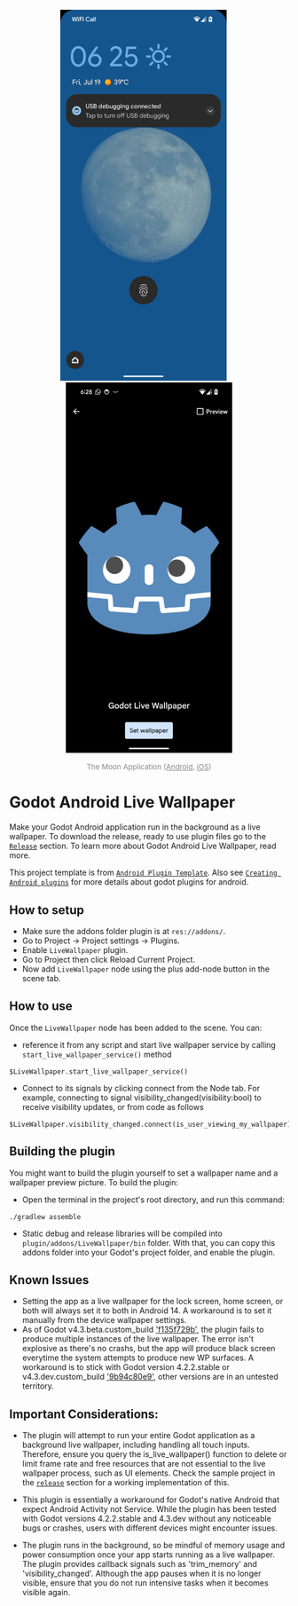 <p align="center">
  <img src="pictures/wp1.png" alt="wp1" width="300" style="margin-right: 20px;" />
  <img src="pictures/wp2.png" alt="wp2" width="300" />
</p>
<p align="center" style="color: #888888; font-size: small;">
  The Moon Application (<a href="https://play.google.com/store/apps/details?id=com.oproject.themoon" style="color: #888888;">Android</a>, <a href="https://apps.apple.com/app/the-moon-simulation/id6526486262" style="color: #888888;">iOS</a>)
</p>


# Godot Android Live Wallpaper
Make your Godot Android application run in the background as a live wallpaper. To download the release, ready to use plugin files go to the [`Release`](https://github.com/TheOathMan/Godot-Android-Live-Wallpaper/releases) section. To learn more about Godot Android Live Wallpaper, read more. 

This project template is from [`Android Plugin Template`](https://github.com/m4gr3d/Godot-Android-Plugin-Template). Also see [`Creating Android plugins`](https://docs.godotengine.org/en/4.0/tutorials/platform/android/android_plugin.html) for more details about godot plugins for android.

## How to setup
* Make sure the addons folder plugin is at `res://addons/`.
* Go to Project -> Project settings -> Plugins.
* Enable `LiveWallpaper` plugin.
* Go to Project then click Reload Current Project.
* Now add `LiveWallpaper` node using the plus add-node button in the scene tab.

## How to use
Once the `LiveWallpaper` node has been added to the scene. You can:
* reference it from any script and start live wallpaper service by calling `start_live_wallpaper_service()` method
```
$LiveWallpaper.start_live_wallpaper_service()
```
* Connect to its signals by clicking connect from the Node tab. For example, connecting to signal visibility_changed(visibility:bool) to receive visibility updates, or from code as follows

```
$LiveWallpaper.visibility_changed.connect(is_user_viewing_my_wallpaper)
```

## Building the plugin
You might want to build the plugin yourself to set a wallpaper name and a wallpaper preview picture. To build the plugin:

- Open the terminal in the project's root directory, and run this command:
```
./gradlew assemble
```
- Static debug and release libraries will be compiled into `plugin/addons/LiveWallpaper/bin` folder. With that, you can copy this addons folder into your Godot's project folder, and enable the plugin.

## Known Issues
* Setting the app as a live wallpaper for the lock screen, home screen, or both will always set it to both in Android 14. A workaround is to set it manually from the device wallpaper settings.
* As of Godot v4.3.beta.custom_build ['f135f729b'](https://github.com/godotengine/godot/tree/f135f729b91e61e6844159a535a7474335ec8d52), the plugin fails to produce multiple instances of the live wallpaper. The error isn't explosive as there's no crashs, but the app will produce black screen everytime the system attempts to produce new WP surfaces. A workaround is to stick with Godot version 4.2.2.stable or v4.3.dev.custom_build ['9b94c80e9'](https://github.com/godotengine/godot/tree/9b94c80e9aff2a4f363ae6d8e2bbe837aa5876bc), other versions are in an untested territory.

## Important Considerations:

* The plugin will attempt to run your entire Godot application as a background live wallpaper, including handling all touch inputs. Therefore, ensure you query the is_live_wallpaper() function to delete or limit frame rate and free resources that are not essential to the live wallpaper process, such as UI elements. Check the sample project in the [`release`](https://github.com/TheOathMan/Godot-Android-Live-Wallpaper/releases) section for a working implementation of this.

* This plugin is essentially a workaround for Godot's native Android that expect Android Activity not Service. While the plugin has been tested with Godot versions 4.2.2.stable and 4.3.dev without any noticeable bugs or crashes, users with different devices might encounter issues.

* The plugin runs in the background, so be mindful of memory usage and power consumption once your app starts running as a live wallpaper. The plugin provides callback signals such as 'trim_memory' and 'visibility_changed'. Although the app pauses when it is no longer visible, ensure that you do not run intensive tasks when it becomes visible again.

